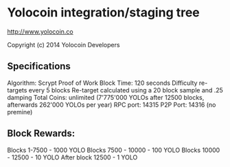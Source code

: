 Yolocoin integration/staging tree
================================

http://www.yolocoin.co

Copyright (c) 2014 Yolocoin Developers

Specifications
----------------
Algorithm: Scrypt Proof of Work 
Block Time: 120 seconds
Difficulty re-targets every 5 blocks
Re-target calculated using a 20 block sample and .25 damping
Total Coins: unlimited (7'775'000 YOLOs after 12500 blocks, afterwards 262'000 YOLOs per year) 
RPC port: 14315
P2P Port: 14316
(no premine) 


Block Rewards:
----------------
Blocks 1-7500 - 1000 YOLO 
Blocks 7500 - 10000 - 100 YOLO 
Blocks 10000 - 12500 - 10 YOLO 
After block 12500 - 1 YOLO 